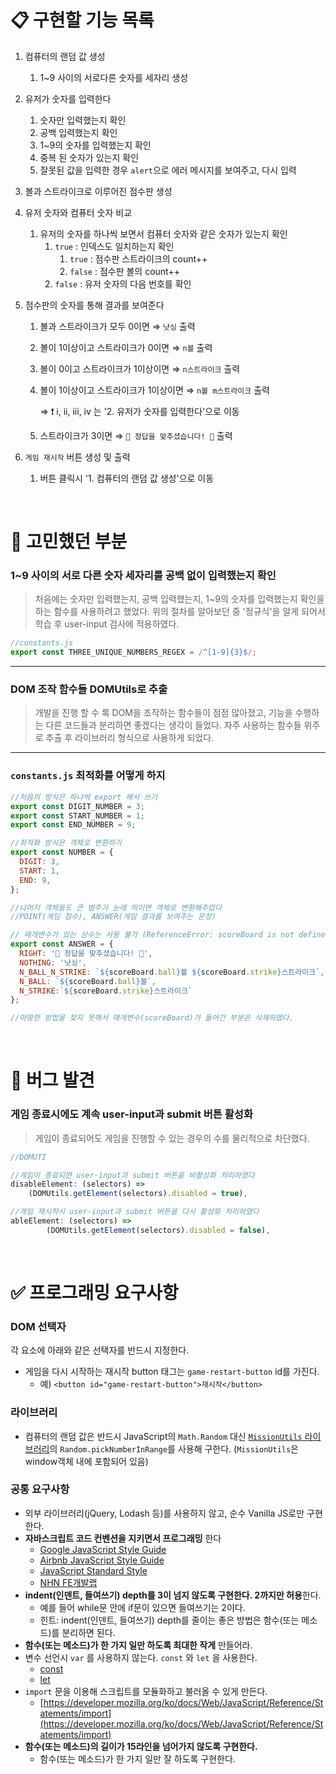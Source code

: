 # 📋 구현할 기능 목록
1. 컴퓨터의 랜덤 값 생성
  
    1. 1~9 사이의 서로다른 숫자를 세자리 생성
    
2. 유저가 숫자를 입력한다
    1. 숫자만 입력했는지 확인 
    2. 공백 입력했는지 확인
    3. 1~9의 숫자를 입력했는지 확인
    4. 중복 된 숫자가 있는지 확인
    5. 잘못된 값을 입력한 경우 `alert`으로 에러 메시지를 보여주고, 다시 입력
    
3. 볼과 스트라이크로 이루어진 점수판 생성

4. 유저 숫자와 컴퓨터 숫자 비교
    1. 유저의 숫자를 하나씩 보면서  컴퓨터 숫자와 같은 숫자가 있는지 확인
        1. `true` : 인덱스도 일치하는지 확인
            1. `true` : 점수판 스트라이크의 count++
            2. `false` : 점수판 볼의 count++
        2. `false` : 유저 숫자의 다음 번호를 확인
    
5. 점수판의 숫자를 통해 결과를 보여준다
    1. 볼과 스트라이크가 모두 0이면 ⇒ `낫싱` 출력
    2. 볼이 1이상이고 스트라이크가 0이면 ⇒ `n볼` 출력
    3. 볼이 0이고 스트라이크가 1이상이면 ⇒ `n스트라이크` 출력
    4. 볼이 1이상이고 스트라이크가 1이상이면 ⇒ `n볼 m스트라이크` 출력
      
        ⇒ ❗️ i, ii, iii, iv 는 '2. 유저가 숫자를 입력한다'으로 이동
        
    5. 스트라이크가 3이면 ⇒ `🎉 정답을 맞추셨습니다! 🎉` 출력
    
6. `게임 재시작` 버튼 생성 및 출력
  
    1. 버튼 클릭시 '1. 컴퓨터의 랜덤 값 생성'으로 이동
    

<br>

# 🤔 고민했던 부분

### 1~9 사이의 서로 다른 숫자 세자리를 공백 없이 입력했는지 확인

> 처음에는 숫자만 입력했는지, 공백 입력했는지, 1~9의 숫자를 입력했는지 확인을 하는 함수를 사용하려고 했었다. 위의 절차를 알아보던 중 '정규식'을 알게 되어서 학습 후 user-input 검사에 적용하였다.

```jsx
//constants.js
export const THREE_UNIQUE_NUMBERS_REGEX = /^[1-9]{3}$/;
```

<hr>

### **DOM 조작 함수들 DOMUtils로 추출**

> 개발을 진행 할 수 록 DOM을 조작하는 함수들이 점점 많아졌고, 기능을 수행하는 다른 코드들과 분리하면 좋겠다는 생각이 들었다. 자주 사용하는 함수들 위주로 추출 후 라이브러리 형식으로 사용하게 되었다.

<hr>

### `constants.js` 최적화를 어떻게 하지

```javascript
//처음의 방식은 하나씩 export 해서 쓰기
export const DIGIT_NUMBER = 3;
export const START_NUMBER = 1;
export const END_NUMBER = 9;

//최적화 방식은 객체로 변환하기
export const NUMBER = {
  DIGIT: 3,
  START: 1,
  END: 9,
};

//나머지 객체들도 큰 범주가 눈에 띄이면 객체로 변환해주었다
//POINT(게임 점수), ANSWER(게임 결과를 보여주는 문장)
```

```javascript
// 매개변수가 있는 상수는 사용 불가 (ReferenceError: scoreBoard is not defined)
export const ANSWER = {
  RIGHT: '🎉 정답을 맞추셨습니다! 🎉',
  NOTHING: '낫싱',
  N_BALL_N_STRIKE: `${scoreBoard.ball}볼 ${scoreBoard.strike}스트라이크`,
  N_BALL: `${scoreBoard.ball}볼`,
  N_STRIKE:`${scoreBoard.strike}스트라이크`
};

//마땅한 방법을 찾지 못해서 매개변수(scoreBoard)가 들어간 부분은 삭제하였다.
```

<br>

# 🐛 버그 발견

### 게임 종료시에도 계속 user-input과 submit 버튼 활성화

> 게임이 종료되어도 게임을 진행할 수 있는 경우의 수를 물리적으로 차단했다.

```jsx
//DOMUTI

//게임이 종료되면 user-input과 submit 버튼을 비활성화 처리하였다
disableElement: (selectors) =>
    (DOMUtils.getElement(selectors).disabled = true),

//게임 재시작시 user-input과 submit 버튼을 다시 활성화 처리하였다
ableElement: (selectors) => 
		(DOMUtils.getElement(selectors).disabled = false),
```

<br>

# ✅ 프로그래밍 요구사항

### DOM 선택자

각 요소에 아래와 같은 선택자를 반드시 지정한다.

- 게임을 다시 시작하는 재시작 button 태그는 `game-restart-button` id를 가진다.
  - 예) `<button id="game-restart-button">재시작</button>`

### 라이브러리

- 컴퓨터의 랜덤 값은 반드시 JavaScript의 `Math.Random` 대신 [`MissionUtils` 라이브러리](https://github.com/woowacourse-projects/javascript-mission-utils#mission-utils)의 `Random.pickNumberInRange`를 사용해 구한다. (`MissionUtils`은 window객체 내에 포함되어 있음)

### 공통 요구사항

- 외부 라이브러리(jQuery, Lodash 등)를 사용하지 않고, 순수 Vanilla JS로만 구현한다.
- **자바스크립트 코드 컨벤션을 지키면서 프로그래밍** 한다
  - [Google JavaScript Style Guide](https://google.github.io/styleguide/jsguide.html)
  - [Airbnb JavaScript Style Guide](https://github.com/airbnb/javascript)
  - [JavaScript Standard Style](https://standardjs.com)
  - [NHN FE개발랩](https://ui.toast.com/fe-guide/ko_CODING-CONVENTION)
- **indent(인덴트, 들여쓰기) depth를 3이 넘지 않도록 구현한다. 2까지만 허용**한다.
  - 예를 들어 while문 안에 if문이 있으면 들여쓰기는 2이다.
  - 힌트: indent(인덴트, 들여쓰기) depth를 줄이는 좋은 방법은 함수(또는 메소드)를 분리하면 된다.
- **함수(또는 메소드)가 한 가지 일만 하도록 최대한 작게** 만들어라.
- 변수 선언시 `var` 를 사용하지 않는다. `const` 와 `let` 을 사용한다.
  - [const](https://developer.mozilla.org/ko/docs/Web/JavaScript/Reference/Statements/const)
  - [let](https://developer.mozilla.org/ko/docs/Web/JavaScript/Reference/Statements/let)
- `import` 문을 이용해 스크립트를 모듈화하고 불러올 수 있게 만든다.
  - [https://developer.mozilla.org/ko/docs/Web/JavaScript/Reference/Statements/import](https://developer.mozilla.org/ko/docs/Web/JavaScript/Reference/Statements/import)
- **함수(또는 메소드)의 길이가 15라인을 넘어가지 않도록 구현한다.**
  - 함수(또는 메소드)가 한 가지 일만 잘 하도록 구현한다.
